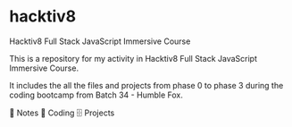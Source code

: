 # hacktiv8
Hacktiv8 Full Stack JavaScript Immersive Course

This is a repository for my activity in Hacktiv8 Full Stack JavaScript Immersive Course.

It includes the all the files and projects from phase 0 to phase 3 during the coding bootcamp from Batch 34 - Humble Fox.

:closed_book: Notes
:floppy_disk: Coding
:file_cabinet: Projects
